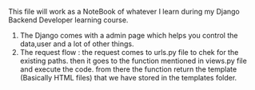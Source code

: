 This file will work as a NoteBook of whatever I learn during my Django Backend Developer learning course.

1. The Django comes with a admin page which helps you control the data,user and a lot of other things.
2. The request flow : the request comes to urls.py file to chek for the existing paths. then it goes to the function mentioned in views.py file and execute the code. from there the function return the template (Basically HTML files) that we have stored in the templates folder.
